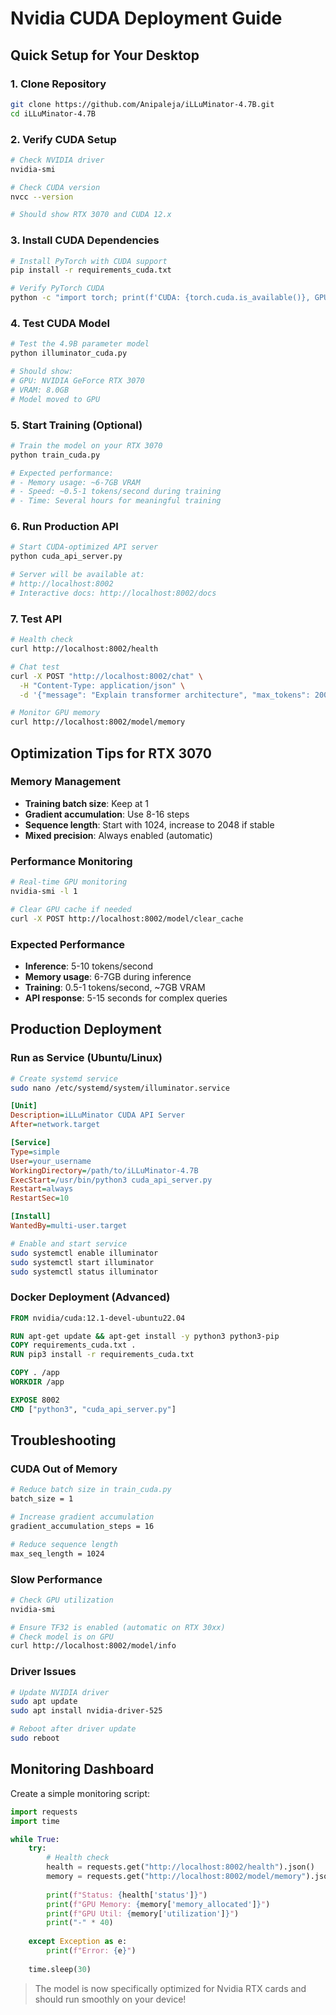 # Nvidia CUDA Deployment Guide

## Quick Setup for Your Desktop

### 1. Clone Repository
```bash
git clone https://github.com/Anipaleja/iLLuMinator-4.7B.git
cd iLLuMinator-4.7B
```

### 2. Verify CUDA Setup
```bash
# Check NVIDIA driver
nvidia-smi

# Check CUDA version
nvcc --version

# Should show RTX 3070 and CUDA 12.x
```

### 3. Install CUDA Dependencies
```bash
# Install PyTorch with CUDA support
pip install -r requirements_cuda.txt

# Verify PyTorch CUDA
python -c "import torch; print(f'CUDA: {torch.cuda.is_available()}, GPU: {torch.cuda.get_device_name()}')"
```

### 4. Test CUDA Model
```bash
# Test the 4.9B parameter model
python illuminator_cuda.py

# Should show:
# GPU: NVIDIA GeForce RTX 3070
# VRAM: 8.0GB
# Model moved to GPU
```

### 5. Start Training (Optional)
```bash
# Train the model on your RTX 3070
python train_cuda.py

# Expected performance:
# - Memory usage: ~6-7GB VRAM
# - Speed: ~0.5-1 tokens/second during training
# - Time: Several hours for meaningful training
```

### 6. Run Production API
```bash
# Start CUDA-optimized API server
python cuda_api_server.py

# Server will be available at:
# http://localhost:8002
# Interactive docs: http://localhost:8002/docs
```

### 7. Test API
```bash
# Health check
curl http://localhost:8002/health

# Chat test
curl -X POST "http://localhost:8002/chat" \
  -H "Content-Type: application/json" \
  -d '{"message": "Explain transformer architecture", "max_tokens": 200}'

# Monitor GPU memory
curl http://localhost:8002/model/memory
```

## Optimization Tips for RTX 3070

### Memory Management
- **Training batch size**: Keep at 1
- **Gradient accumulation**: Use 8-16 steps
- **Sequence length**: Start with 1024, increase to 2048 if stable
- **Mixed precision**: Always enabled (automatic)

### Performance Monitoring
```bash
# Real-time GPU monitoring
nvidia-smi -l 1

# Clear GPU cache if needed
curl -X POST http://localhost:8002/model/clear_cache
```

### Expected Performance
- **Inference**: 5-10 tokens/second
- **Memory usage**: 6-7GB during inference
- **Training**: 0.5-1 tokens/second, ~7GB VRAM
- **API response**: 5-15 seconds for complex queries

## Production Deployment

### Run as Service (Ubuntu/Linux)
```bash
# Create systemd service
sudo nano /etc/systemd/system/illuminator.service
```

```ini
[Unit]
Description=iLLuMinator CUDA API Server
After=network.target

[Service]
Type=simple
User=your_username
WorkingDirectory=/path/to/iLLuMinator-4.7B
ExecStart=/usr/bin/python3 cuda_api_server.py
Restart=always
RestartSec=10

[Install]
WantedBy=multi-user.target
```

```bash
# Enable and start service
sudo systemctl enable illuminator
sudo systemctl start illuminator
sudo systemctl status illuminator
```

### Docker Deployment (Advanced)
```dockerfile
FROM nvidia/cuda:12.1-devel-ubuntu22.04

RUN apt-get update && apt-get install -y python3 python3-pip
COPY requirements_cuda.txt .
RUN pip3 install -r requirements_cuda.txt

COPY . /app
WORKDIR /app

EXPOSE 8002
CMD ["python3", "cuda_api_server.py"]
```

## Troubleshooting

### CUDA Out of Memory
```bash
# Reduce batch size in train_cuda.py
batch_size = 1

# Increase gradient accumulation
gradient_accumulation_steps = 16

# Reduce sequence length
max_seq_length = 1024
```

### Slow Performance
```bash
# Check GPU utilization
nvidia-smi

# Ensure TF32 is enabled (automatic on RTX 30xx)
# Check model is on GPU
curl http://localhost:8002/model/info
```

### Driver Issues
```bash
# Update NVIDIA driver
sudo apt update
sudo apt install nvidia-driver-525

# Reboot after driver update
sudo reboot
```

## Monitoring Dashboard

Create a simple monitoring script:

```python
import requests
import time

while True:
    try:
        # Health check
        health = requests.get("http://localhost:8002/health").json()
        memory = requests.get("http://localhost:8002/model/memory").json()
        
        print(f"Status: {health['status']}")
        print(f"GPU Memory: {memory['memory_allocated']}")
        print(f"GPU Util: {memory['utilization']}")
        print("-" * 40)
        
    except Exception as e:
        print(f"Error: {e}")
    
    time.sleep(30)
```

> The model is now specifically optimized for Nvidia RTX cards and should run smoothly on your device!
